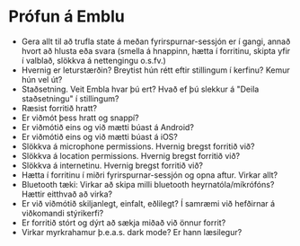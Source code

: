 # Prófun á Emblu

* Gera allt til að trufla state á meðan fyrirspurnar-sessjón er í gangi, annað hvort að hlusta eða
svara (smella á hnappinn, hætta í forritinu, skipta yfir í valblað, slökkva á nettengingu o.s.fv.)
* Hvernig er leturstærðin? Breytist hún rétt eftir stillingum í kerfinu? Kemur hún vel út?
* Staðsetning. Veit Embla hvar þú ert? Hvað ef þú slekkur á "Deila staðsetningu" í stillingum?
* Ræsist forritið hratt?
* Er viðmót þess hratt og snappí?
* Er viðmótið eins og við mætti búast á Android?
* Er viðmótið eins og við mætti búast á iOS?
* Slökkva á microphone permissions. Hvernig bregst forritið við?
* Slökkva á location permissions. Hvernig bregst forritið við?
* Slökkva á internetinu. Hvernig bregst forritið við?
* Hætta í forritinu í miðri fyrirspurnar-sessjón og opna aftur. Virkar allt?
* Bluetooth tæki: Virkar að skipa milli bluetooth heyrnatóla/míkrófóns? Hættir eitthvað að virka?
* Er við viðmótið skiljanlegt, einfalt, eðlilegt? Í samræmi við hefðirnar á viðkomandi stýrikerfi?
* Er forritið stórt og dýrt að sækja miðað við önnur forrit?
* Virkar myrkrahamur þ.e.a.s. dark mode? Er hann læsilegur?
